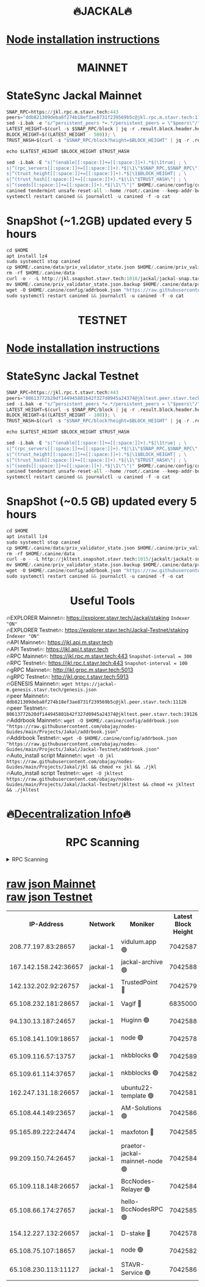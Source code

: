 <h1 align="center"> 🔥JACKAL🔥</h1>

[Node installation instructions](https://github.com/obajay/nodes-Guides/tree/main/Projects/Jakal)
=

<h1 align="center"> MAINNET</h1>

# StateSync Jackal Mainnet
```python
SNAP_RPC=https://jkl.rpc.m.stavr.tech:443
peers="ddb821309deba8f274b18ef3ae8731f239569b5c@jkl.rpc.m.stavr.tech:11126"
sed -i.bak -e "s/^persistent_peers *=.*/persistent_peers = \"$peers\"/" $HOME/.canine/config/config.toml
LATEST_HEIGHT=$(curl -s $SNAP_RPC/block | jq -r .result.block.header.height); \
BLOCK_HEIGHT=$((LATEST_HEIGHT - 500)); \
TRUST_HASH=$(curl -s "$SNAP_RPC/block?height=$BLOCK_HEIGHT" | jq -r .result.block_id.hash)

echo $LATEST_HEIGHT $BLOCK_HEIGHT $TRUST_HASH

sed -i.bak -E "s|^(enable[[:space:]]+=[[:space:]]+).*$|\1true| ; \
s|^(rpc_servers[[:space:]]+=[[:space:]]+).*$|\1\"$SNAP_RPC,$SNAP_RPC\"| ; \
s|^(trust_height[[:space:]]+=[[:space:]]+).*$|\1$BLOCK_HEIGHT| ; \
s|^(trust_hash[[:space:]]+=[[:space:]]+).*$|\1\"$TRUST_HASH\"| ; \
s|^(seeds[[:space:]]+=[[:space:]]+).*$|\1\"\"|" $HOME/.canine/config/config.toml
canined tendermint unsafe-reset-all --home /root/.canine --keep-addr-book
systemctl restart canined && journalctl -u canined -f -o cat
```
# SnapShot (~1.2GB) updated every 5 hours
```python
cd $HOME
apt install lz4
sudo systemctl stop canined
cp $HOME/.canine/data/priv_validator_state.json $HOME/.canine/priv_validator_state.json.backup
rm -rf $HOME/.canine/data
curl -o - -L http://jkl.snapshot.stavr.tech:1018/jackal/jackal-snap.tar.lz4 | lz4 -c -d - | tar -x -C $HOME/.canine --strip-components 2
mv $HOME/.canine/priv_validator_state.json.backup $HOME/.canine/data/priv_validator_state.json
wget -O $HOME/.canine/config/addrbook.json "https://raw.githubusercontent.com/obajay/nodes-Guides/main/Projects/Jakal/addrbook.json"
sudo systemctl restart canined && journalctl -u canined -f -o cat
```

<h1 align="center"> TESTNET</h1>

[Node installation instructions](https://github.com/obajay/nodes-Guides/tree/main/Projects/Jakal/Jackal-Testnet)
=

# StateSync Jackal Testnet
```python
SNAP_RPC=https://jkl.rpc.t.stavr.tech:443
peers="80613772b20df144945801b42f327d0945a24374@jkltest.peer.stavr.tech:19126"
sed -i.bak -e "s/^persistent_peers *=.*/persistent_peers = \"$peers\"/" $HOME/.canine/config/config.toml
LATEST_HEIGHT=$(curl -s $SNAP_RPC/block | jq -r .result.block.header.height); \
BLOCK_HEIGHT=$((LATEST_HEIGHT - 100)); \
TRUST_HASH=$(curl -s "$SNAP_RPC/block?height=$BLOCK_HEIGHT" | jq -r .result.block_id.hash)

echo $LATEST_HEIGHT $BLOCK_HEIGHT $TRUST_HASH

sed -i.bak -E "s|^(enable[[:space:]]+=[[:space:]]+).*$|\1true| ; \
s|^(rpc_servers[[:space:]]+=[[:space:]]+).*$|\1\"$SNAP_RPC,$SNAP_RPC\"| ; \
s|^(trust_height[[:space:]]+=[[:space:]]+).*$|\1$BLOCK_HEIGHT| ; \
s|^(trust_hash[[:space:]]+=[[:space:]]+).*$|\1\"$TRUST_HASH\"| ; \
s|^(seeds[[:space:]]+=[[:space:]]+).*$|\1\"\"|" $HOME/.canine/config/config.toml
canined tendermint unsafe-reset-all --home /root/.canine --keep-addr-book
systemctl restart canined && journalctl -u canined -f -o cat
```
# SnapShot (~0.5 GB) updated every 5 hours
```python
cd $HOME
apt install lz4
sudo systemctl stop canined
cp $HOME/.canine/data/priv_validator_state.json $HOME/.canine/priv_validator_state.json.backup
rm -rf $HOME/.canine/data
curl -o - -L http://jkltest.snapshot.stavr.tech:1015/jackalt/jackalt-snap.tar.lz4 | lz4 -c -d - | tar -x -C $HOME/.canine --strip-components 2
mv $HOME/.canine/priv_validator_state.json.backup $HOME/.canine/data/priv_validator_state.json
wget -O $HOME/.canine/config/addrbook.json "https://raw.githubusercontent.com/obajay/nodes-Guides/main/Projects/Jakal/Jackal-Testnet/addrbook.json"
sudo systemctl restart canined && journalctl -u canined -f -o cat
```

 <h1 align="center"> Useful Tools</h1>

🔥EXPLORER Mainnet🔥:      https://explorer.stavr.tech/Jackal/staking		        `Indexer "ON"` \
🔥EXPLORER Testnet🔥:      https://explorer.stavr.tech/Jackal-Testnet/staking     `Indexer "ON"` \
🔥API Mainnet🔥: 			 		 https://jkl.api.m.stavr.tech \
🔥API Testnet🔥: 			 		 https://jkl.api.t.stavr.tech \
🔥RPC Mainnet🔥:           https://jkl.rpc.m.stavr.tech:443              `Snapshot-interval = 300` \
🔥RPC Testnet🔥:           https://jkl.rpc.t.stavr.tech:443              `Snapshot-interval = 100` \
🔥gRPC Mainnet🔥:          http://jkl.grpc.m.stavr.tech:5013 \
🔥gRPC Testnet🔥:          http://jkl.grpc.t.stavr.tech:5913 \
🔥GENESIS Mainnet🔥:    `wget https://jackal-m.genesis.stavr.tech/genesis.json` \
🔥peer Mainnet🔥:					 `ddb821309deba8f274b18ef3ae8731f239569b5c@jkl.peer.stavr.tech:11126` \
🔥peer Testnet🔥:					 `80613772b20df144945801b42f327d0945a24374@jkltest.peer.stavr.tech:19126` \
🔥Addrbook Mainnet🔥:    ```wget -O $HOME/.canine/config/addrbook.json "https://raw.githubusercontent.com/obajay/nodes-Guides/main/Projects/Jakal/addrbook.json"``` \
🔥Addrbook Testnet🔥:    ```wget -O $HOME/.canine/config/addrbook.json "https://raw.githubusercontent.com/obajay/nodes-Guides/main/Projects/Jakal/Jackal-Testnet/addrbook.json"``` \
🔥Auto_install script Mainnet🔥: ```wget -O jkl https://raw.githubusercontent.com/obajay/nodes-Guides/main/Projects/Jakal/jkl && chmod +x jkl && ./jkl``` \
🔥Auto_install script Testnet🔥: ```wget -O jkltest https://raw.githubusercontent.com/obajay/nodes-Guides/main/Projects/Jakal/Jackal-Testnet/jkltest && chmod +x jkltest && ./jkltest```

🔥[Decentralization Info](https://github.com/obajay/StateSync-snapshots/tree/main/Projects/Jackal/Decentralization)🔥
=

<h1 align="center"> RPC Scanning</h1>

<details>
<summary>RPC Scanning</summary>

<h2 align="center"> We scan nodes in real time every 4 hours. And we provide the final result of RPC endpoints.
We cannot influence the operation of these nodes in any way. </h2>


```python
If Voting Power is higher than 0 --> then the Node is a validator of the network and may be subject to attack and be a potential threat to the chain.
```
```python
We marked such validators with a red symbol
```

</details>

[raw json Mainnet](https://rpc-check.jaclalm.stavr.tech/jaclalm/rpc-jaclalm-result.json) \
[raw json Testnet](https://github.com/obajay/StateSync-snapshots/tree/main/Projects/Jackal/Rpc-Check-Testnet)
=

<table><tr><th>IP-Address</th><th>Network</th><th>Moniker</th><th>Latest Block Height</th><th>Earliest Block Height</th><th>Catching Up</th><th>Tx Index</th><th>Voting Power</th><th>Scan Time</th></tr><tr><td>208.77.197.83:28657</td><td>jackal-1</td><td>vidulum.app 🟢</td><td>7042587</td><td>0</td><td>False</td><td>on</td><td>0</td><td>2024-03-27T13:24:59.431401666UTC</td></tr><tr><td>167.142.158.242:36657</td><td>jackal-1</td><td>jackal-archive 🟢</td><td>7042588</td><td>2770293</td><td>False</td><td>on</td><td>0</td><td>2024-03-27T13:25:02.194444789UTC</td></tr><tr><td>142.132.202.92:26757</td><td>jackal-1</td><td>TrustedPoint 🔴</td><td>7042579</td><td>6129401</td><td>False</td><td>on</td><td>298059</td><td>2024-03-27T13:24:10.757141535UTC</td></tr><tr><td>65.108.232.181:28657</td><td>jackal-1</td><td>Vagif 🔴</td><td>6835000</td><td>6462201</td><td>False</td><td>off</td><td>60003</td><td>2024-03-27T13:24:47.421010179UTC</td></tr><tr><td>94.130.13.187:24657</td><td>jackal-1</td><td>Huginn 🟢</td><td>7042588</td><td>6707772</td><td>False</td><td>on</td><td>0</td><td>2024-03-27T13:25:06.496658033UTC</td></tr><tr><td>65.108.141.109:18657</td><td>jackal-1</td><td>node 🟢</td><td>7042578</td><td>6773189</td><td>False</td><td>on</td><td>0</td><td>2024-03-27T13:24:02.349645737UTC</td></tr><tr><td>65.109.116.57:13757</td><td>jackal-1</td><td>nkbblocks 🟢</td><td>7042589</td><td>6785001</td><td>False</td><td>on</td><td>0</td><td>2024-03-27T13:25:10.858795748UTC</td></tr><tr><td>65.109.61.114:37657</td><td>jackal-1</td><td>nkbblocks 🟢</td><td>7042582</td><td>6785101</td><td>False</td><td>on</td><td>0</td><td>2024-03-27T13:24:24.030723975UTC</td></tr><tr><td>162.247.131.18:26657</td><td>jackal-1</td><td>ubuntu22-template 🟢</td><td>7042581</td><td>6836503</td><td>False</td><td>off</td><td>0</td><td>2024-03-27T13:24:21.649683678UTC</td></tr><tr><td>65.108.44.149:23657</td><td>jackal-1</td><td>AM-Solutions 🟢</td><td>7042586</td><td>6891001</td><td>False</td><td>on</td><td>0</td><td>2024-03-27T13:24:50.178555635UTC</td></tr><tr><td>95.165.89.222:24474</td><td>jackal-1</td><td>maxfoton 🔴</td><td>7042585</td><td>6942585</td><td>False</td><td>off</td><td>117959</td><td>2024-03-27T13:24:47.816027617UTC</td></tr><tr><td>99.209.150.74:26457</td><td>jackal-1</td><td>praetor-jackal-mainnet-node 🟢</td><td>7042584</td><td>6959365</td><td>False</td><td>on</td><td>0</td><td>2024-03-27T13:24:38.272361647UTC</td></tr><tr><td>65.109.118.148:26657</td><td>jackal-1</td><td>BccNodes-Relayer 🟢</td><td>7042584</td><td>7005401</td><td>False</td><td>on</td><td>0</td><td>2024-03-27T13:24:40.613428626UTC</td></tr><tr><td>65.108.66.174:27657</td><td>jackal-1</td><td>hello-BccNodesRPC 🟢</td><td>7042585</td><td>7005401</td><td>False</td><td>on</td><td>0</td><td>2024-03-27T13:24:42.974202952UTC</td></tr><tr><td>154.12.227.132:26657</td><td>jackal-1</td><td>D-stake 🔴</td><td>7042578</td><td>7013001</td><td>False</td><td>off</td><td>130248</td><td>2024-03-27T13:24:00.005585328UTC</td></tr><tr><td>65.108.75.107:18657</td><td>jackal-1</td><td>node 🟢</td><td>7042582</td><td>7027439</td><td>False</td><td>on</td><td>0</td><td>2024-03-27T13:24:26.410098295UTC</td></tr><tr><td>65.108.230.113:11127</td><td>jackal-1</td><td>STAVR-Service 🟢</td><td>7042586</td><td>7041701</td><td>False</td><td>on</td><td>0</td><td>2024-03-27T13:24:52.525191666UTC</td></tr></table>
